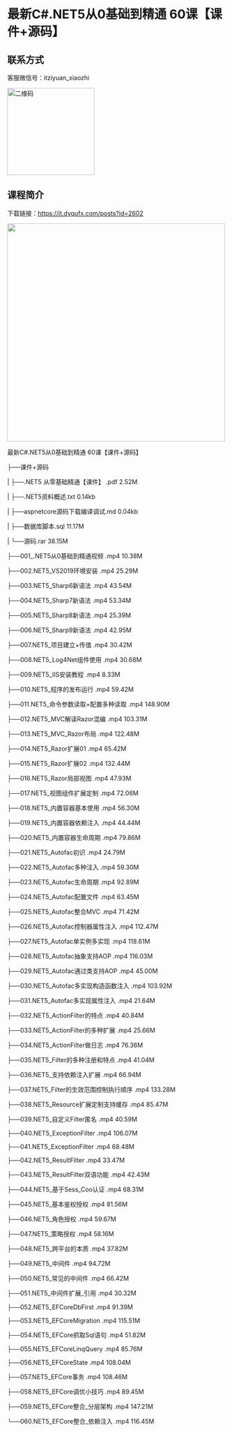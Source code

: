 # 最新C#.NET5从0基础到精通 60课【课件+源码】

## 联系方式

客服微信号：itziyuan_xiaozhi

<img src="https://ziyuanyun.oss-cn-guangzhou.aliyuncs.com/common/20240614073449/666b82192834a.jpg" width="200" height="200" alt="二维码">

## 课程简介

下载链接：https://it.dyqufx.com/posts?id=2602

<img src="https://ziyuanyun.oss-cn-guangzhou.aliyuncs.com/yun/20240515184133/6644915d691ff.jpg" width="500" alt="">

  最新C#.NET5从0基础到精通 60课【课件+源码】



 ├──课件+源码

 | ├──.NET5 从零基础精通【课件】 .pdf 2.52M

 | ├──.NET5资料概述.txt 0.14kb

 | ├──aspnetcore源码下载编译调试.md 0.04kb

 | ├──数据库脚本.sql 11.17M

 | └──源码.rar 38.15M

 ├──001_.NET5从0基础到精通视频 .mp4 10.38M

 ├──002.NET5_VS2019环境安装 .mp4 25.29M

 ├──003.NET5_Sharp6新语法 .mp4 43.54M

 ├──004.NET5_Sharp7新语法 .mp4 53.34M

 ├──005.NET5_Sharp8新语法 .mp4 25.39M

 ├──006.NET5_Sharp9新语法 .mp4 42.95M

 ├──007.NET5_项目建立+传值 .mp4 30.42M

 ├──008.NET5_Log4Net组件使用 .mp4 30.68M

 ├──009.NET5_IIS安装教程 .mp4 8.33M

 ├──010.NET5_程序的发布运行 .mp4 59.42M

 ├──011.NET5_命令参数读取+配置多种读取 .mp4 148.90M

 ├──012.NET5_MVC解读Razor混编 .mp4 103.31M

 ├──013.NET5_MVC_Razor布局 .mp4 122.48M

 ├──014.NET5_Razor扩展01 .mp4 65.42M

 ├──015.NET5_Razor扩展02 .mp4 132.44M

 ├──016.NET5_Razor局部视图 .mp4 47.93M

 ├──017.NET5_视图组件扩展定制 .mp4 72.06M

 ├──018.NET5_内置容器基本使用 .mp4 56.30M

 ├──019.NET5_内置容器依赖注入 .mp4 44.44M

 ├──020.NET5_内置容器生命周期 .mp4 79.86M

 ├──021.NET5_Autofac初识 .mp4 24.79M

 ├──022.NET5_Autofac多种注入 .mp4 59.30M

 ├──023.NET5_Autofac生命周期 .mp4 92.89M

 ├──024.NET5_Autofac配置文件 .mp4 63.45M

 ├──025.NET5_Autofac整合MVC .mp4 71.42M

 ├──026.NET5_Autofac控制器属性注入 .mp4 112.47M

 ├──027.NET5_Autofac单实例多实现 .mp4 118.61M

 ├──028.NET5_Autofac抽象支持AOP .mp4 116.03M

 ├──029.NET5_Autofac通过类支持AOP .mp4 45.00M

 ├──030.NET5_Autofac多实现构造函数注入 .mp4 103.92M

 ├──031.NET5_Autofac多实现属性注入 .mp4 21.64M

 ├──032.NET5_ActionFilter的特点 .mp4 40.84M

 ├──033.NET5_ActionFilter的多种扩展 .mp4 25.66M

 ├──034.NET5_ActionFilter做日志 .mp4 76.36M

 ├──035.NET5_Filter的多种注册和特点 .mp4 41.04M

 ├──036.NET5_支持依赖注入扩展 .mp4 66.94M

 ├──037.NET5_Filter的生效范围控制执行顺序 .mp4 133.28M

 ├──038.NET5_Resource扩展定制支持缓存 .mp4 85.47M

 ├──039.NET5_自定义Filter匿名 .mp4 40.59M

 ├──040.NET5_ExceptionFilter .mp4 106.07M

 ├──041.NET5_ExceptionFilter .mp4 68.48M

 ├──042.NET5_ResultFilter .mp4 33.47M

 ├──043.NET5_ResultFilter双语功能 .mp4 42.43M

 ├──044.NET5_基于Sess_Coo认证 .mp4 68.31M

 ├──045.NET5_基本鉴权授权 .mp4 81.56M

 ├──046.NET5_角色授权 .mp4 59.67M

 ├──047.NET5_策略授权 .mp4 58.16M

 ├──048.NET5_跨平台的本质 .mp4 37.82M

 ├──049.NET5_中间件 .mp4 94.72M

 ├──050.NET5_常见的中间件 .mp4 66.42M

 ├──051.NET5_中间件扩展_引用 .mp4 30.32M

 ├──052.NET5_EFCoreDbFirst .mp4 91.39M

 ├──053.NET5_EFCoreMigration .mp4 115.51M

 ├──054.NET5_EFCore抓取Sql语句 .mp4 51.82M

 ├──055.NET5_EFCoreLinqQuery .mp4 85.76M

 ├──056.NET5_EFCoreState .mp4 108.04M

 ├──057.NET5_EFCore事务 .mp4 108.46M

 ├──058.NET5_EFCore调优小技巧 .mp4 89.45M

 ├──059.NET5_EFCore整合_分层架构 .mp4 147.21M

 └──060.NET5_EFCore整合_依赖注入 .mp4 116.45M

  